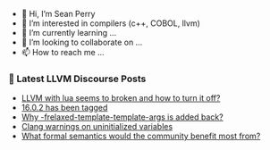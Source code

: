 - 👋 Hi, I’m Sean Perry
- 👀 I’m interested in compilers (c++, COBOL, llvm)
- 🌱 I’m currently learning ...
- 💞️ I’m looking to collaborate on ...
- 📫 How to reach me ...

<!---
s66perry/s66perry is a ✨ special ✨ repository because its `README.md` (this file) appears on your GitHub profile.
You can click the Preview link to take a look at your changes.
--->
### 📕 Latest LLVM Discourse Posts

<!-- DISCOURSE-LLVM:START -->
- [LLVM with lua seems to broken and how to turn it off?](https://discourse.llvm.org/t/llvm-with-lua-seems-to-broken-and-how-to-turn-it-off/70354#post_7)
- [16.0.2 has been tagged](https://discourse.llvm.org/t/16-0-2-has-been-tagged/70108#post_8)
- [Why -frelaxed-template-template-args is added back?](https://discourse.llvm.org/t/why-frelaxed-template-template-args-is-added-back/65727#post_3)
- [Clang warnings on uninitialized variables](https://discourse.llvm.org/t/clang-warnings-on-uninitialized-variables/70353#post_13)
- [What formal semantics would the community benefit most from?](https://discourse.llvm.org/t/what-formal-semantics-would-the-community-benefit-most-from/70369#post_1)
<!-- DISCOURSE-LLVM:END -->

